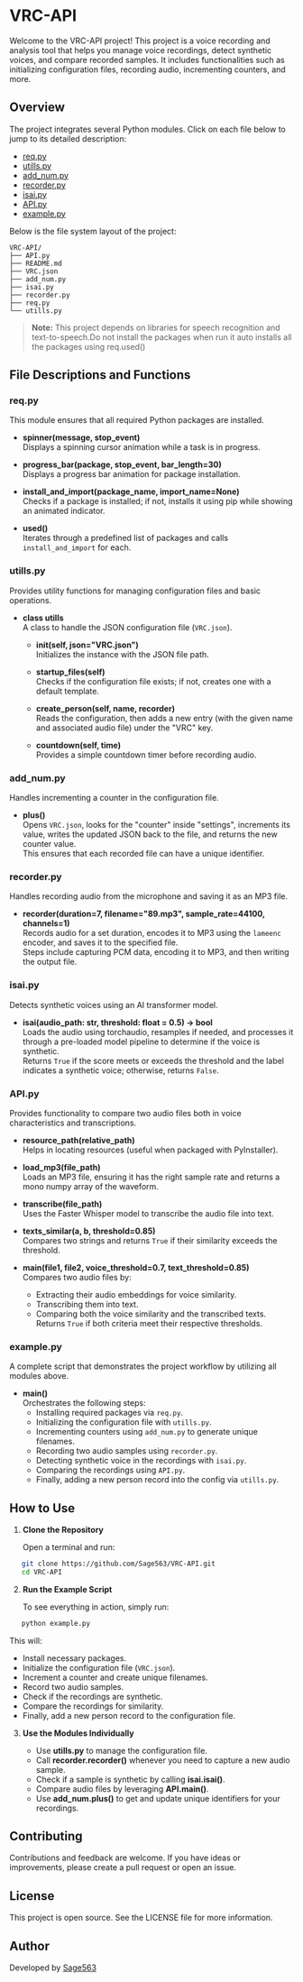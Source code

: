 # VRC-API

Welcome to the VRC-API project! This project is a voice recording and analysis tool that helps you manage voice recordings, detect synthetic voices, and compare recorded samples. It includes functionalities such as initializing configuration files, recording audio, incrementing counters, and more.

## Overview

The project integrates several Python modules. Click on each file below to jump to its detailed description:

- [req.py](#reqpy)
- [utills.py](#utillspy)
- [add_num.py](#add_numpy)
- [recorder.py](#recorderpy)
- [isai.py](#isaipy)
- [API.py](#apipy)
- [example.py](#examplepy)

Below is the file system layout of the project:

```
VRC-API/
├── API.py
├── README.md
├── VRC.json
├── add_num.py
├── isai.py
├── recorder.py
├── req.py
└── utills.py
```
> **Note:** This project depends on libraries for speech recognition and text-to-speech.Do not install the packages when run it auto
> installs all the packages using req.used()
## File Descriptions and Functions

### req.py
<a id="reqpy"></a>

This module ensures that all required Python packages are installed.

- **spinner(message, stop_event)**  
  Displays a spinning cursor animation while a task is in progress.
  
- **progress_bar(package, stop_event, bar_length=30)**  
  Displays a progress bar animation for package installation.
  
- **install_and_import(package_name, import_name=None)**  
  Checks if a package is installed; if not, installs it using pip while showing an animated indicator.
  
- **used()**  
  Iterates through a predefined list of packages and calls `install_and_import` for each.

### utills.py
<a id="utillspy"></a>

Provides utility functions for managing configuration files and basic operations.

- **class utills**  
  A class to handle the JSON configuration file (`VRC.json`).
  
  - **__init__(self, json="VRC.json")**  
    Initializes the instance with the JSON file path.
    
  - **startup_files(self)**  
    Checks if the configuration file exists; if not, creates one with a default template.
    
  - **create_person(self, name, recorder)**  
    Reads the configuration, then adds a new entry (with the given name and associated audio file) under the "VRC" key.
    
  - **countdown(self, time)**  
    Provides a simple countdown timer before recording audio.

### add_num.py
<a id="add_numpy"></a>

Handles incrementing a counter in the configuration file.

- **plus()**  
  Opens `VRC.json`, looks for the "counter" inside "settings", increments its value, writes the updated JSON back to the file, and returns the new counter value.  
  This ensures that each recorded file can have a unique identifier.

### recorder.py
<a id="recorderpy"></a>

Handles recording audio from the microphone and saving it as an MP3 file.

- **recorder(duration=7, filename="89.mp3", sample_rate=44100, channels=1)**  
  Records audio for a set duration, encodes it to MP3 using the `lameenc` encoder, and saves it to the specified file.  
  Steps include capturing PCM data, encoding it to MP3, and then writing the output file.

### isai.py
<a id="isaipy"></a>

Detects synthetic voices using an AI transformer model.

- **isai(audio_path: str, threshold: float = 0.5) -> bool**  
  Loads the audio using torchaudio, resamples if needed, and processes it through a pre-loaded model pipeline to determine if the voice is synthetic.  
  Returns `True` if the score meets or exceeds the threshold and the label indicates a synthetic voice; otherwise, returns `False`.

### API.py
<a id="apipy"></a>

Provides functionality to compare two audio files both in voice characteristics and transcriptions.

- **resource_path(relative_path)**  
  Helps in locating resources (useful when packaged with PyInstaller).
  
- **load_mp3(file_path)**  
  Loads an MP3 file, ensuring it has the right sample rate and returns a mono numpy array of the waveform.
  
- **transcribe(file_path)**  
  Uses the Faster Whisper model to transcribe the audio file into text.
  
- **texts_similar(a, b, threshold=0.85)**  
  Compares two strings and returns `True` if their similarity exceeds the threshold.
  
- **main(file1, file2, voice_threshold=0.7, text_threshold=0.85)**  
  Compares two audio files by:
  - Extracting their audio embeddings for voice similarity.
  - Transcribing them into text.
  - Comparing both the voice similarity and the transcribed texts.
  Returns `True` if both criteria meet their respective thresholds.

### example.py
<a id="examplepy"></a>

A complete script that demonstrates the project workflow by utilizing all modules above.

- **main()**  
  Orchestrates the following steps:
  - Installing required packages via `req.py`.
  - Initializing the configuration file with `utills.py`.
  - Incrementing counters using `add_num.py` to generate unique filenames.
  - Recording two audio samples using `recorder.py`.
  - Detecting synthetic voice in the recordings with `isai.py`.
  - Comparing the recordings using `API.py`.
  - Finally, adding a new person record into the config via `utills.py`.

## How to Use

1. **Clone the Repository**

   Open a terminal and run:

```sh
   git clone https://github.com/Sage563/VRC-API.git
   cd VRC-API
```

2. **Run the Example Script**

   To see everything in action, simply run:

```sh
   python example.py
```

This will:
   - Install necessary packages.
   - Initialize the configuration file (`VRC.json`).
   - Increment a counter and create unique filenames.
   - Record two audio samples.
   - Check if the recordings are synthetic.
   - Compare the recordings for similarity.
   - Finally, add a new person record to the configuration file.

3. **Use the Modules Individually**

   - Use **utills.py** to manage the configuration file.
   - Call **recorder.recorder()** whenever you need to capture a new audio sample.
   - Check if a sample is synthetic by calling **isai.isai()**.
   - Compare audio files by leveraging **API.main()**.
   - Use **add_num.plus()** to get and update unique identifiers for your recordings.

## Contributing

Contributions and feedback are welcome. If you have ideas or improvements, please create a pull request or open an issue.

## License

This project is open source. See the LICENSE file for more information.

## Author


Developed by [Sage563](https://github.com/Sage563)
